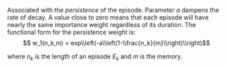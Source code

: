 Associated with the *persistence* of the episode. Parameter $a$ dampens the rate of decay. A value close to zero means that each episode will have nearly the same importance weight regardless of its duration. The functional form for the persistence weight is:
  $$ w_1(n_k,m) = exp\\left(-a\\left(1-\\frac{n_k}{m}\\right)\\right)$$

where $n_k$ is the length of an episode $E_k$ and $m$ is the memory.  